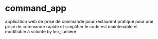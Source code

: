 # command_app
application web de prise de commande pour restaurent
pratique pour une prise de commande rapide et simplifier
le code est maintenable et modifiable à volonte
by lmr_lumiere

